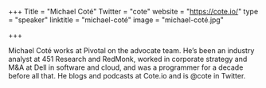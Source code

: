 +++
Title = "Michael Coté"
Twitter = "cote"
website = "https://cote.io/"
type = "speaker"
linktitle = "michael-coté"
image = "michael-coté.jpg"

+++

Michael Coté works at Pivotal on the advocate team. He’s been an industry analyst at 451 Research and RedMonk, worked in corporate strategy and M&A at Dell in software and cloud, and was a programmer for a decade before all that. He blogs and podcasts at Cote.io and is @cote in Twitter.
